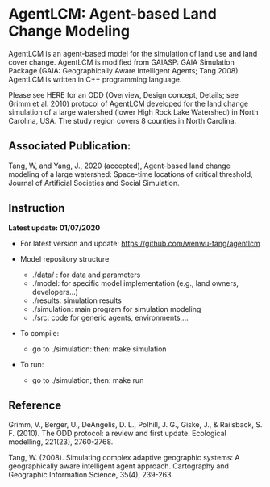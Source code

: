 # AgentLCM: Agent-based Land Change Modeling
AgentLCM is an agent-based model for the simulation of land use and land cover change. AgentLCM is modified from GAIASP: GAIA Simulation Package (GAIA: Geographically Aware Intelligent Agents; Tang 2008). AgentLCM is written in C++ programming language. 

Please see HERE for an ODD (Overview, Design concept, Details; see Grimm et al. 2010) protocol of AgentLCM developed for the land change simulation of a large watershed (lower High Rock Lake Watershed) in North Carolina, USA. The study region covers 8 counties in North Carolina. 

## Associated Publication: 

Tang, W, and Yang, J., 2020 (accepted), Agent-based land change modeling of a large watershed: Space-time locations of critical threshold, Journal of Artificial Societies and Social Simulation.

## Instruction
**Latest update: 01/07/2020**

* For latest version and update: https://github.com/wenwu-tang/agentlcm

* Model repository structure
	* ./data/ : for data and parameters
	* ./model: for specific model implementation (e.g., land owners, developers...)
	* ./results: simulation results
	* ./simulation: main program for simulation modeling
	* ./src: code for generic agents, environments,...

* To compile: 
	* go to ./simulation: then: make simulation

* To run:
	* go to ./simulation; then: make run

## Reference

Grimm, V., Berger, U., DeAngelis, D. L., Polhill, J. G., Giske, J., & Railsback, S. F. (2010). The ODD protocol: a review and first update. Ecological modelling, 221(23), 2760-2768.

Tang, W. (2008). Simulating complex adaptive geographic systems: A geographically aware intelligent agent approach. Cartography and Geographic Information Science, 35(4), 239-263
